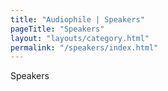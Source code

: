 ```yaml
---
title: "Audiophile | Speakers"
pageTitle: "Speakers"
layout: "layouts/category.html"
permalink: "/speakers/index.html"
---
```


Speakers
